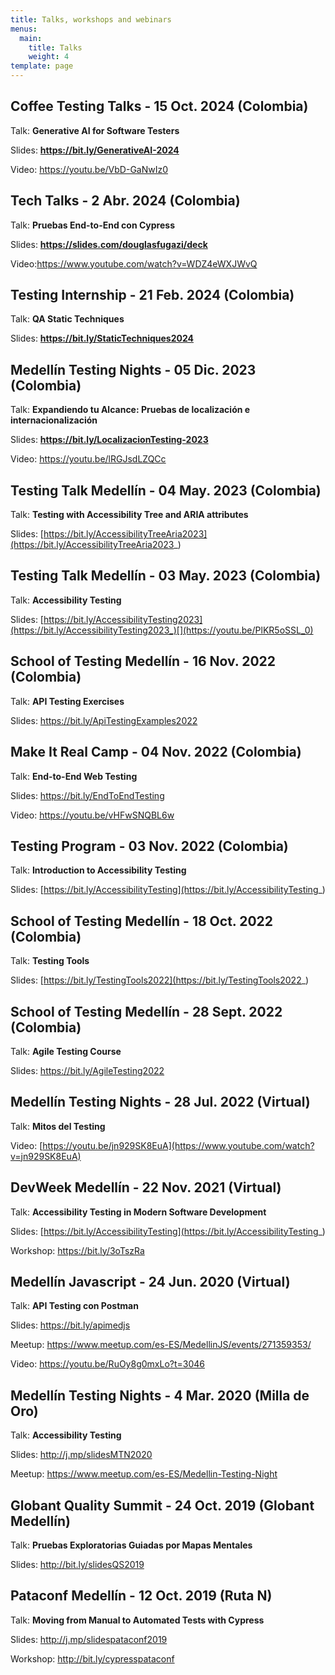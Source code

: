 ```yaml
---
title: Talks, workshops and webinars
menus:
  main:
    title: Talks
    weight: 4
template: page
---
```

## Coffee Testing Talks - 15 Oct. 2024 (Colombia)

Talk:  **Generative AI for Software Testers**

S﻿lides: **<https://bit.ly/GenerativeAI-2024>**

V﻿ideo: <https://youtu.be/VbD-GaNwIz0>

## Tech Talks - 2 Abr. 2024 (Colombia)

Talk:  **Pruebas End-to-End con Cypress**

S﻿lides: **<https://slides.com/douglasfugazi/deck>**

V﻿ideo:<https://www.youtube.com/watch?v=WDZ4eWXJWvQ>

## Testing Internship - 21 Feb. 2024 (Colombia)

Talk:  **QA Static Techniques**

S﻿lides: **<https://bit.ly/StaticTechniques2024>**

## Medellín Testing Nights **\-** 05 Dic. 2023 (Colombia)

Talk:  **Expandiendo tu Alcance: Pruebas de localización e internacionalización**

S﻿lides: **<https://bit.ly/LocalizacionTesting-2023>**

V﻿ideo: <https://youtu.be/lRGJsdLZQCc>

## Testing Talk Medellín **\-** 04 May. 2023 (Colombia)

Talk:  **Testing with Accessibility Tree and ARIA attributes**

Slides: [https://bit.ly/AccessibilityTreeAria2023](https://bit.ly/AccessibilityTreeAria2023_)

## Testing Talk Medellín **\-** 03 May. 2023 (Colombia)

Talk:  **Accessibility Testing**

Slides: [https://bit.ly/AccessibilityTesting2023](https://bit.ly/AccessibilityTesting2023_)[](https://youtu.be/PlKR5oSSL_0)

## **School of Testing Medellín - 16 Nov. 2022 (Colombia)**

Talk:  **API Testing Exercises**

S﻿lides: <https://bit.ly/ApiTestingExamples2022>

## **Make It Real Camp - 04 Nov. 2022 (Colombia)**

Talk:  **End-to-End Web Testing**

Slides: <https://bit.ly/EndToEndTesting>

V﻿ideo: <https://youtu.be/vHFwSNQBL6w>

## **Testing Program - 03 Nov. 2022 (Colombia)**

Talk:  **Introduction to Accessibility Testing**

Slides: [https://bit.ly/AccessibilityTesting](https://bit.ly/AccessibilityTesting_)

## **School of Testing Medellín - 18 Oct. 2022 (Colombia)**

Talk:  **Testing Tools**

Slides: [https://bit.ly/TestingTools2022](https://bit.ly/TestingTools2022_)

## **School of Testing Medellín - 28 Sept. 2022 (Colombia)**

Talk:  **Agile Testing Course**

Slides: <https://bit.ly/AgileTesting2022>

## **Medellín Testing Nights - 28 Jul. 2022 (Virtual)**

Talk:  **Mitos del Testing**

Video: [https://youtu.be/jn929SK8EuA](https://www.youtube.com/watch?v=jn929SK8EuA)

## **DevWeek Medellín - 22 Nov. 2021 (Virtual)**

Talk: **Accessibility Testing in Modern Software Development**

Slides: [https://bit.ly/AccessibilityTesting](https://bit.ly/AccessibilityTesting_)

Workshop: <https://bit.ly/3oTszRa>

## **Medellín Javascript - 24 Jun. 2020 (Virtual)**

Talk: **API Testing con Postman**

Slides: <https://bit.ly/apimedjs>

Meetup: [](https://www.meetup.com/es-ES/Medellin-Testing-Night)<https://www.meetup.com/es-ES/MedellinJS/events/271359353/>

Video: <https://youtu.be/RuOy8g0mxLo?t=3046>

## **Medellín Testing Nights - 4 Mar. 2020 (Milla de Oro)**

Talk: **Accessibility Testing**

Slides: <http://j.mp/slidesMTN2020>

Meetup: <https://www.meetup.com/es-ES/Medellin-Testing-Night>

## **Globant Quality Summit - 24 Oct. 2019 (Globant Medellín)**

Talk: **Pruebas Exploratorias Guiadas por Mapas Mentales**

Slides: <http://bit.ly/slidesQS2019>

## **Pataconf Medellín - 12 Oct. 2019 (Ruta N)**

Talk: **Moving from Manual to Automated Tests with Cypress**

Slides: <http://j.mp/slidespataconf2019>

Workshop: <http://bit.ly/cypresspataconf>